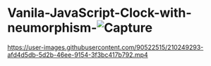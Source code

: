 # Vanila-JavaScript-Clock-with-neumorphism-![Capture](https://user-images.githubusercontent.com/90522515/210249230-2e5c7f92-82f8-49ad-baa5-eacf76524328.JPG)


https://user-images.githubusercontent.com/90522515/210249293-afd4d5db-5d2b-46ee-9154-3f3bc417b792.mp4

